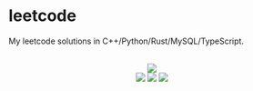 # leetcode
My leetcode solutions in C++/Python/Rust/MySQL/TypeScript.

<div align="center">
<br/>
<img src="https://img.shields.io/badge/Solved-665/3188%20=%2020%25-blue.svg?style=flat-square" />
<br/>
<img src="https://img.shields.io/badge/Easy-282/803-5CB85D.svg?style=flat-square" />
<img src="https://img.shields.io/badge/Medium-297/1674-F0AE4E.svg?style=flat-square" />
<img src="https://img.shields.io/badge/Hard-86/711-D95450.svg?style=flat-square" />
</div>